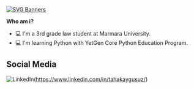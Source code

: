 [![SVG Banners](https://svg-banners.vercel.app/api?type=origin&text1=TAHA%KAYGUSUZ%20🤠&text2=💖%20Open%20Source&width=800&height=400)](https://github.com/Akshay090/svg-banners)

**Who am i?**
- 💻 I'm a 3rd grade law student at Marmara University.
- 💻 I'm learning Python with YetGen Core Python Education Program.

**<h2 align="leading">Social Media</h2>**
![LinkedIn](https://img.shields.io/badge/linkedin-%230077B5.svg?style=for-the-badge&logo=linkedin&logoColor=white)(https://www.linkedin.com/in/tahakaygusuz/)
